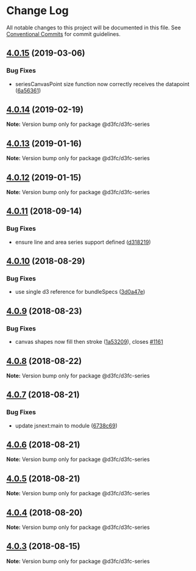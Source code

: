 # Change Log

All notable changes to this project will be documented in this file.
See [Conventional Commits](https://conventionalcommits.org) for commit guidelines.

<a name="4.0.15"></a>
## [4.0.15](https://github.com/d3fc/d3fc/compare/@d3fc/d3fc-series@4.0.14...@d3fc/d3fc-series@4.0.15) (2019-03-06)


### Bug Fixes

* seriesCanvasPoint size function now correctly receives the datapoint ([6a56361](https://github.com/d3fc/d3fc/commit/6a56361))




<a name="4.0.14"></a>
## [4.0.14](https://github.com/d3fc/d3fc/compare/@d3fc/d3fc-series@4.0.13...@d3fc/d3fc-series@4.0.14) (2019-02-19)




**Note:** Version bump only for package @d3fc/d3fc-series

<a name="4.0.13"></a>
## [4.0.13](https://github.com/d3fc/d3fc/compare/@d3fc/d3fc-series@4.0.12...@d3fc/d3fc-series@4.0.13) (2019-01-16)




**Note:** Version bump only for package @d3fc/d3fc-series

<a name="4.0.12"></a>
## [4.0.12](https://github.com/d3fc/d3fc/compare/@d3fc/d3fc-series@4.0.11...@d3fc/d3fc-series@4.0.12) (2019-01-15)




**Note:** Version bump only for package @d3fc/d3fc-series

<a name="4.0.11"></a>
## [4.0.11](https://github.com/d3fc/d3fc/compare/@d3fc/d3fc-series@4.0.10...@d3fc/d3fc-series@4.0.11) (2018-09-14)


### Bug Fixes

* ensure line and area series support defined ([d318219](https://github.com/d3fc/d3fc/commit/d318219))




<a name="4.0.10"></a>
## [4.0.10](https://github.com/d3fc/d3fc/compare/@d3fc/d3fc-series@4.0.9...@d3fc/d3fc-series@4.0.10) (2018-08-29)


### Bug Fixes

* use single d3 reference for bundleSpecs ([3d0a47e](https://github.com/d3fc/d3fc/commit/3d0a47e))




<a name="4.0.9"></a>
## [4.0.9](https://github.com/d3fc/d3fc/compare/@d3fc/d3fc-series@4.0.8...@d3fc/d3fc-series@4.0.9) (2018-08-23)


### Bug Fixes

* canvas shapes now fill then stroke ([1a53209](https://github.com/d3fc/d3fc/commit/1a53209)), closes [#1161](https://github.com/d3fc/d3fc/issues/1161)




<a name="4.0.8"></a>
## [4.0.8](https://github.com/d3fc/d3fc/compare/@d3fc/d3fc-series@4.0.7...@d3fc/d3fc-series@4.0.8) (2018-08-22)




**Note:** Version bump only for package @d3fc/d3fc-series

<a name="4.0.7"></a>
## [4.0.7](https://github.com/d3fc/d3fc/compare/@d3fc/d3fc-series@4.0.6...@d3fc/d3fc-series@4.0.7) (2018-08-21)


### Bug Fixes

* update jsnext:main to module ([6738c69](https://github.com/d3fc/d3fc/commit/6738c69))




<a name="4.0.6"></a>
## [4.0.6](https://github.com/d3fc/d3fc/compare/@d3fc/d3fc-series@4.0.5...@d3fc/d3fc-series@4.0.6) (2018-08-21)




**Note:** Version bump only for package @d3fc/d3fc-series

<a name="4.0.5"></a>
## [4.0.5](https://github.com/d3fc/d3fc-series/compare/@d3fc/d3fc-series@4.0.4...@d3fc/d3fc-series@4.0.5) (2018-08-21)




**Note:** Version bump only for package @d3fc/d3fc-series

<a name="4.0.4"></a>
## [4.0.4](https://github.com/d3fc/d3fc/compare/@d3fc/d3fc-series@4.0.3...@d3fc/d3fc-series@4.0.4) (2018-08-20)




**Note:** Version bump only for package @d3fc/d3fc-series

<a name="4.0.3"></a>
## [4.0.3](https://github.com/d3fc/d3fc/compare/@d3fc/d3fc-series@4.0.2...@d3fc/d3fc-series@4.0.3) (2018-08-15)




**Note:** Version bump only for package @d3fc/d3fc-series
